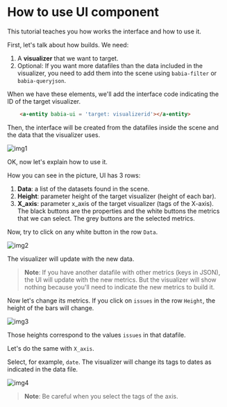 # How to use UI component

This tutorial teaches you how works the interface and how to use it.

First, let's talk about how builds. We need:

1. A **visualizer** that we want to target.
2. Optional: If you want more datafiles than the data included in the visualizer, you need to add them into the scene using `babia-filter` or `babia-queryjson`.

When we have these elements, we'll add the interface code indicating the ID of the target visualizer.

```html
    <a-entity babia-ui = 'target: visualizerid'></a-entity>
```

Then, the interface will be created from the datafiles inside the scene and the data that the visualizer uses.

![img1](https://i.imgur.com/3QNGvyN.png)

OK, now let's explain how to use it.

How you can see in the picture, UI has 3 rows: 
1. **Data**: a list of the datasets found in the scene.
2. **Height**: parameter height of the target visualizer (height of each bar).
3. **X_axis**: parameter x_axis of the target visualizer (tags of the X-axis).
The black buttons are the properties and the white buttons the metrics that we can select. The grey buttons are the selected metrics.

Now, try to click on any white button in the row `Data`. 

![img2](https://i.imgur.com/VTEPP5e.png)

The visualizer will update with the new data. 

>**Note**: If you have another datafile with other metrics (keys in JSON), the UI will update with the new metrics. But the visualizer will show nothing because you'll need to indicate the new metrics to build it.

Now let's change its metrics. If you click on `issues` in the row `Height`, the height of the bars will change. 

![img3](https://i.imgur.com/qTiOBtz.png)

Those heights correspond to the values `issues` in that datafile.

Let's do the same with `X_axis`. 

Select, for example, `date`. The visualizer will change its tags to dates as indicated in the data file.

![img4](https://i.imgur.com/5LqCDDa.png)

>**Note**: Be careful when you select the tags of the axis.

